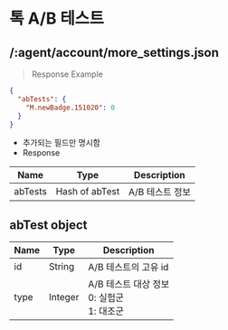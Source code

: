 # 톡 A/B 테스트 

## /:agent/account/more_settings.json

> Response Example

```json
{
  "abTests": {
    "M.newBadge.151020": 0
  }
}
```

* 추가되는 필드만 명시함
* Response

Name | Type | Description
--------- | --------- | ---------
abTests | Hash of abTest | A/B 테스트 정보

## abTest object

Name | Type | Description
--------- | --------- | ---------
id | String | A/B 테스트의 고유 id
type | Integer | A/B 테스트 대상 정보<br>0: 실험군<br>1: 대조군
